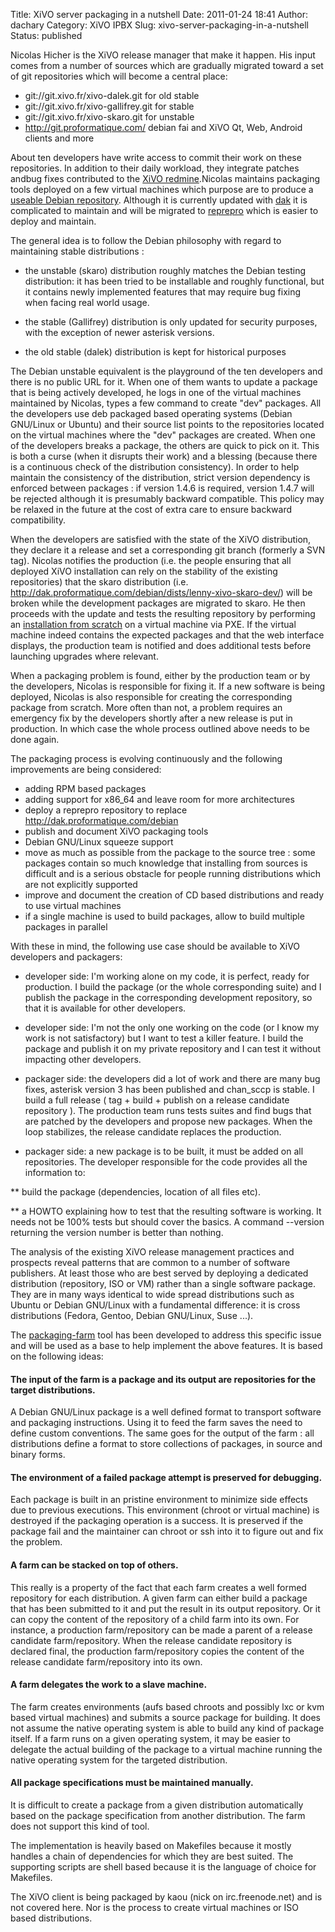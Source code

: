 Title: XiVO server packaging in a nutshell
Date: 2011-01-24 18:41
Author: dachary
Category: XiVO IPBX
Slug: xivo-server-packaging-in-a-nutshell
Status: published

Nicolas Hicher is the XiVO release manager that make it happen. His
input comes from a number of sources which are gradually migrated toward
a set of git repositories which will become a central place:

-   git://git.xivo.fr/xivo-dalek.git for old stable
-   git://git.xivo.fr/xivo-gallifrey.git for stable
-   git://git.xivo.fr/xivo-skaro.git for unstable
-   http://git.proformatique.com/ debian fai and XiVO Qt, Web, Android
    clients and more

About ten developers have write access to commit their work on these
repositories. In addition to their daily workload, they integrate
patches andbug fixes contributed to the [XiVO
redmine](https://projects.proformatique.com/projects/xivo/issues).Nicolas
maintains packaging tools deployed on a few virtual machines which
purpose are to produce a [useable Debian
repository](http://dak.proformatique.com/debian/). Although it is
currently updated with [dak](http://wiki.debian.org/DakHowTo) it is
complicated to maintain and will be migrated to
[reprepro](http://mirrorer.alioth.debian.org/) which is easier to deploy
and maintain.

The general idea is to follow the Debian philosophy with regard to
maintaining stable distributions :

-   the unstable (skaro) distribution roughly matches the Debian testing
    distribution: it has been tried to be installable and roughly
    functional, but it contains newly implemented features that may
    require bug fixing when facing real world usage.

<!-- -->

-   the stable (Gallifrey) distribution is only updated for security
    purposes, with the exception of newer asterisk versions.

<!-- -->

-   the old stable (dalek) distribution is kept for historical purposes

The Debian unstable equivalent is the playground of the ten developers
and there is no public URL for it. When one of them wants to update a
package that is being actively developed, he logs in one of the virtual
machines maintained by Nicolas, types a few command to create "dev"
packages. All the developers use deb packaged based operating systems
(Debian GNU/Linux or Ubuntu) and their source list points to the
repositories located on the virtual machines where the "dev" packages
are created. When one of the developers breaks a package, the others are
quick to pick on it. This is both a curse (when it disrupts their work)
and a blessing (because there is a continuous check of the distribution
consistency). In order to help maintain the consistency of the
distribution, strict version dependency is enforced between packages :
if version 1.4.6 is required, version 1.4.7 will be rejected although it
is presumably backward compatible. This policy may be relaxed in the
future at the cost of extra care to ensure backward compatibility.

When the developers are satisfied with the state of the XiVO
distribution, they declare it a release and set a corresponding git
branch (formerly a SVN tag). Nicolas notifies the production (i.e. the
people ensuring that all deployed XiVO installation can rely on the
stability of the existing repositories) that the skaro distribution
(i.e. http://dak.proformatique.com/debian/dists/lenny-xivo-skaro-dev/)
will be broken while the development packages are migrated to skaro. He
then proceeds with the update and tests the resulting repository by
performing an [installation from
scratch](https://wiki.xivo.fr/index.php/XiVO_1.1-Gallifrey/Install_XiVO_From_Scratch)
on a virtual machine via PXE. If the virtual machine indeed contains the
expected packages and that the web interface displays, the production
team is notified and does additional tests before launching upgrades
where relevant.

When a packaging problem is found, either by the production team or by
the developers, Nicolas is responsible for fixing it. If a new software
is being deployed, Nicolas is also responsible for creating the
corresponding package from scratch. More often than not, a problem
requires an emergency fix by the developers shortly after a new release
is put in production. In which case the whole process outlined above
needs to be done again.

The packaging process is evolving continuously and the following
improvements are being considered:

-   adding RPM based packages
-   adding support for x86\_64 and leave room for more architectures
-   deploy a reprepro repository to replace
    http://dak.proformatique.com/debian
-   publish and document XiVO packaging tools
-   Debian GNU/Linux squeeze support
-   move as much as possible from the package to the source tree : some
    packages contain so much knowledge that installing from sources is
    difficult and is a serious obstacle for people running distributions
    which are not explicitly supported
-   improve and document the creation of CD based distributions and
    ready to use virtual machines
-   if a single machine is used to build packages, allow to build
    multiple packages in parallel

With these in mind, the following use case should be available to XiVO
developers and packagers:

-   developer side: I'm working alone on my code, it is perfect, ready
    for production. I build the package (or the whole
    corresponding suite) and I publish the package in the corresponding
    development repository, so that it is available for
    other developers.

<!-- -->

-   developer side: I'm not the only one working on the code (or I know
    my work is not satisfactory) but I want to test a killer feature. I
    build the package and publish it on my private repository and I can
    test it without impacting other developers.

<!-- -->

-   packager side: the developers did a lot of work and there are many
    bug fixes, asterisk version 3 has been published and chan\_sccp
    is stable. I build a full release ( tag + build + publish on a
    release candidate repository ). The production team runs tests
    suites and find bugs that are patched by the developers and propose
    new packages. When the loop stabilizes, the release candidate
    replaces the production.

<!-- -->

-   packager side: a new package is to be built, it must be added on
    all repositories. The developer responsible for the code provides
    all the information to:

  
\*\* build the package (dependencies, location of all files etc).

  
\*\* a HOWTO explaining how to test that the resulting software is
working. It needs not be 100% tests but should cover the basics. A
command --version returning the version number is better than nothing.

The analysis of the existing XiVO release management practices and
prospects reveal patterns that are common to a number of software
publishers. At least those who are best served by deploying a dedicated
distribution (repository, ISO or VM) rather than a single software
package. They are in many ways identical to wide spread distributions
such as Ubuntu or Debian GNU/Linux with a fundamental difference: it is
cross distributions (Fedora, Gentoo, Debian GNU/Linux, Suse ...).

The [packaging-farm](http://packaging-farm.dachary.org/) tool has been
developed to address this specific issue and will be used as a base to
help implement the above features. It is based on the following ideas:

#### The input of the farm is a package and its output are repositories for the target distributions.

A Debian GNU/Linux package is a well defined format to transport
software and packaging instructions. Using it to feed the farm saves the
need to define custom conventions. The same goes for the output of the
farm : all distributions define a format to store collections of
packages, in source and binary forms.

#### The environment of a failed package attempt is preserved for debugging.

Each package is built in an pristine environment to minimize side
effects due to previous executions. This environment (chroot or virtual
machine) is destroyed if the packaging operation is a success. It is
preserved if the package fail and the maintainer can chroot or ssh into
it to figure out and fix the problem.

#### A farm can be stacked on top of others.

This really is a property of the fact that each farm creates a well
formed repository for each distribution. A given farm can either build a
package that has been submitted to it and put the result in its output
repository. Or it can copy the content of the repository of a child farm
into its own. For instance, a production farm/repository can be made a
parent of a release candidate farm/repository. When the release
candidate repository is declared final, the production farm/repository
copies the content of the release candidate farm/repository into its
own.

#### A farm delegates the work to a slave machine.

The farm creates environments (aufs based chroots and possibly lxc or
kvm based virtual machines) and submits a source package for building.
It does not assume the native operating system is able to build any kind
of package itself. If a farm runs on a given operating system, it may be
easier to delegate the actual building of the package to a virtual
machine running the native operating system for the targeted
distribution.

#### All package specifications must be maintained manually.

It is difficult to create a package from a given distribution
automatically based on the package specification from another
distribution. The farm does not support this kind of tool.

The implementation is heavily based on Makefiles because it mostly
handles a chain of dependencies for which they are best suited. The
supporting scripts are shell based because it is the language of choice
for Makefiles.

The XiVO client is being packaged by kaou (nick on irc.freenode.net) and
is not covered here. Nor is the process to create virtual machines or
ISO based distributions.

</p>

